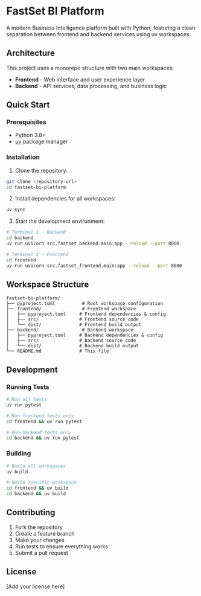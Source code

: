 # FastSet BI Platform

A modern Business Intelligence platform built with Python, featuring a clean separation between frontend and backend services using uv workspaces.

## Architecture

This project uses a monorepo structure with two main workspaces:

- **Frontend** - Web interface and user experience layer
- **Backend** - API services, data processing, and business logic

## Quick Start

### Prerequisites

- Python 3.8+
- [uv](https://docs.astral.sh/uv/) package manager

### Installation

1. Clone the repository:
```bash
git clone <repository-url>
cd fastset-bi-platform
```

2. Install dependencies for all workspaces:
```bash
uv sync
```

3. Start the development environment:
```bash
# Terminal 1 - Backend
cd backend
uv run uvicorn src.fastset_backend.main:app --reload --port 8000

# Terminal 2 - Frontend  
cd frontend
uv run uvicorn src.fastset_frontend.main:app --reload --port 8080
```

## Workspace Structure

```
fastset-bi-platform/
├── pyproject.toml          # Root workspace configuration
├── frontend/               # Frontend workspace
│   ├── pyproject.toml     # Frontend dependencies & config
│   ├── src/               # Frontend source code
│   └── dist/              # Frontend build output
├── backend/                # Backend workspace
│   ├── pyproject.toml     # Backend dependencies & config
│   ├── src/               # Backend source code
│   └── dist/              # Backend build output
└── README.md              # This file
```

## Development

### Running Tests

```bash
# Run all tests
uv run pytest

# Run frontend tests only
cd frontend && uv run pytest

# Run backend tests only
cd backend && uv run pytest
```

### Building

```bash
# Build all workspaces
uv build

# Build specific workspace
cd frontend && uv build
cd backend && uv build
```

## Contributing

1. Fork the repository
2. Create a feature branch
3. Make your changes
4. Run tests to ensure everything works
5. Submit a pull request

## License

[Add your license here]
